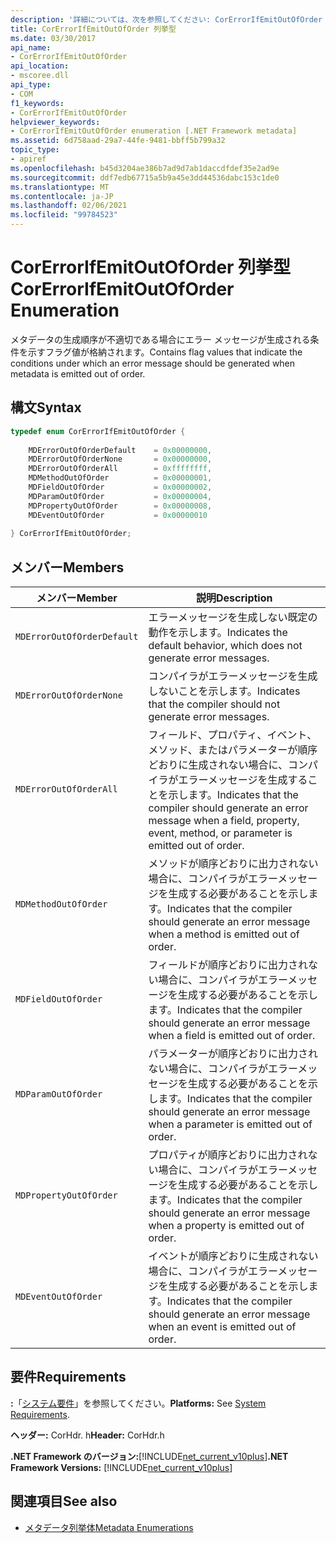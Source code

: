 ```yaml
---
description: '詳細については、次を参照してください: CorErrorIfEmitOutOfOrder 列挙型'
title: CorErrorIfEmitOutOfOrder 列挙型
ms.date: 03/30/2017
api_name:
- CorErrorIfEmitOutOfOrder
api_location:
- mscoree.dll
api_type:
- COM
f1_keywords:
- CorErrorIfEmitOutOfOrder
helpviewer_keywords:
- CorErrorIfEmitOutOfOrder enumeration [.NET Framework metadata]
ms.assetid: 6d758aad-29a7-44fe-9481-bbff5b799a32
topic_type:
- apiref
ms.openlocfilehash: b45d3204ae386b7ad9d7ab1daccdfdef35e2ad9e
ms.sourcegitcommit: ddf7edb67715a5b9a45e3dd44536dabc153c1de0
ms.translationtype: MT
ms.contentlocale: ja-JP
ms.lasthandoff: 02/06/2021
ms.locfileid: "99784523"
---
```

# <a name="corerrorifemitoutoforder-enumeration"></a><span data-ttu-id="d453d-103">CorErrorIfEmitOutOfOrder 列挙型</span><span class="sxs-lookup"><span data-stu-id="d453d-103">CorErrorIfEmitOutOfOrder Enumeration</span></span>

<span data-ttu-id="d453d-104">メタデータの生成順序が不適切である場合にエラー メッセージが生成される条件を示すフラグ値が格納されます。</span><span class="sxs-lookup"><span data-stu-id="d453d-104">Contains flag values that indicate the conditions under which an error message should be generated when metadata is emitted out of order.</span></span>  
  
## <a name="syntax"></a><span data-ttu-id="d453d-105">構文</span><span class="sxs-lookup"><span data-stu-id="d453d-105">Syntax</span></span>  
  
```cpp  
typedef enum CorErrorIfEmitOutOfOrder {  
  
    MDErrorOutOfOrderDefault    = 0x00000000,  
    MDErrorOutOfOrderNone       = 0x00000000,  
    MDErrorOutOfOrderAll        = 0xffffffff,  
    MDMethodOutOfOrder          = 0x00000001,  
    MDFieldOutOfOrder           = 0x00000002,  
    MDParamOutOfOrder           = 0x00000004,  
    MDPropertyOutOfOrder        = 0x00000008,  
    MDEventOutOfOrder           = 0x00000010  
  
} CorErrorIfEmitOutOfOrder;  
```  
  
## <a name="members"></a><span data-ttu-id="d453d-106">メンバー</span><span class="sxs-lookup"><span data-stu-id="d453d-106">Members</span></span>  
  
|<span data-ttu-id="d453d-107">メンバー</span><span class="sxs-lookup"><span data-stu-id="d453d-107">Member</span></span>|<span data-ttu-id="d453d-108">説明</span><span class="sxs-lookup"><span data-stu-id="d453d-108">Description</span></span>|  
|------------|-----------------|  
|`MDErrorOutOfOrderDefault`|<span data-ttu-id="d453d-109">エラーメッセージを生成しない既定の動作を示します。</span><span class="sxs-lookup"><span data-stu-id="d453d-109">Indicates the default behavior, which does not generate error messages.</span></span>|  
|`MDErrorOutOfOrderNone`|<span data-ttu-id="d453d-110">コンパイラがエラーメッセージを生成しないことを示します。</span><span class="sxs-lookup"><span data-stu-id="d453d-110">Indicates that the compiler should not generate error messages.</span></span>|  
|`MDErrorOutOfOrderAll`|<span data-ttu-id="d453d-111">フィールド、プロパティ、イベント、メソッド、またはパラメーターが順序どおりに生成されない場合に、コンパイラがエラーメッセージを生成することを示します。</span><span class="sxs-lookup"><span data-stu-id="d453d-111">Indicates that the compiler should generate an error message when a field, property, event, method, or parameter is emitted out of order.</span></span>|  
|`MDMethodOutOfOrder`|<span data-ttu-id="d453d-112">メソッドが順序どおりに出力されない場合に、コンパイラがエラーメッセージを生成する必要があることを示します。</span><span class="sxs-lookup"><span data-stu-id="d453d-112">Indicates that the compiler should generate an error message when a method is emitted out of order.</span></span>|  
|`MDFieldOutOfOrder`|<span data-ttu-id="d453d-113">フィールドが順序どおりに出力されない場合に、コンパイラがエラーメッセージを生成する必要があることを示します。</span><span class="sxs-lookup"><span data-stu-id="d453d-113">Indicates that the compiler should generate an error message when a field is emitted out of order.</span></span>|  
|`MDParamOutOfOrder`|<span data-ttu-id="d453d-114">パラメーターが順序どおりに出力されない場合に、コンパイラがエラーメッセージを生成する必要があることを示します。</span><span class="sxs-lookup"><span data-stu-id="d453d-114">Indicates that the compiler should generate an error message when a parameter is emitted out of order.</span></span>|  
|`MDPropertyOutOfOrder`|<span data-ttu-id="d453d-115">プロパティが順序どおりに出力されない場合に、コンパイラがエラーメッセージを生成する必要があることを示します。</span><span class="sxs-lookup"><span data-stu-id="d453d-115">Indicates that the compiler should generate an error message when a property is emitted out of order.</span></span>|  
|`MDEventOutOfOrder`|<span data-ttu-id="d453d-116">イベントが順序どおりに生成されない場合に、コンパイラがエラーメッセージを生成する必要があることを示します。</span><span class="sxs-lookup"><span data-stu-id="d453d-116">Indicates that the compiler should generate an error message when an event is emitted out of order.</span></span>|  
  
## <a name="requirements"></a><span data-ttu-id="d453d-117">要件</span><span class="sxs-lookup"><span data-stu-id="d453d-117">Requirements</span></span>  

 <span data-ttu-id="d453d-118">**:**「[システム要件](../../get-started/system-requirements.md)」を参照してください。</span><span class="sxs-lookup"><span data-stu-id="d453d-118">**Platforms:** See [System Requirements](../../get-started/system-requirements.md).</span></span>  
  
 <span data-ttu-id="d453d-119">**ヘッダー:** CorHdr. h</span><span class="sxs-lookup"><span data-stu-id="d453d-119">**Header:** CorHdr.h</span></span>  
  
 <span data-ttu-id="d453d-120">**.NET Framework のバージョン:**[!INCLUDE[net_current_v10plus](../../../../includes/net-current-v10plus-md.md)]</span><span class="sxs-lookup"><span data-stu-id="d453d-120">**.NET Framework Versions:** [!INCLUDE[net_current_v10plus](../../../../includes/net-current-v10plus-md.md)]</span></span>  
  
## <a name="see-also"></a><span data-ttu-id="d453d-121">関連項目</span><span class="sxs-lookup"><span data-stu-id="d453d-121">See also</span></span>

- [<span data-ttu-id="d453d-122">メタデータ列挙体</span><span class="sxs-lookup"><span data-stu-id="d453d-122">Metadata Enumerations</span></span>](metadata-enumerations.md)
